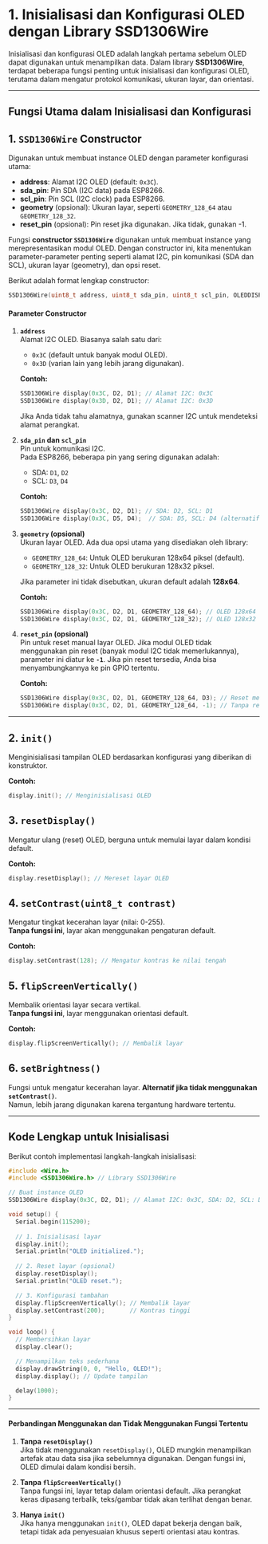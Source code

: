 # **1. Inisialisasi dan Konfigurasi OLED dengan Library SSD1306Wire**

Inisialisasi dan konfigurasi OLED adalah langkah pertama sebelum OLED dapat digunakan untuk menampilkan data. Dalam library **SSD1306Wire**, terdapat beberapa fungsi penting untuk inisialisasi dan konfigurasi OLED, terutama dalam mengatur protokol komunikasi, ukuran layar, dan orientasi.

---

## **Fungsi Utama dalam Inisialisasi dan Konfigurasi**

## 1. **`SSD1306Wire` Constructor**  
   Digunakan untuk membuat instance OLED dengan parameter konfigurasi utama:
   - **address**: Alamat I2C OLED (default: `0x3C`).
   - **sda_pin**: Pin SDA (I2C data) pada ESP8266.
   - **scl_pin**: Pin SCL (I2C clock) pada ESP8266.
   - **geometry** (opsional): Ukuran layar, seperti `GEOMETRY_128_64` atau `GEOMETRY_128_32`.
   - **reset_pin** (opsional): Pin reset jika digunakan. Jika tidak, gunakan -1.

Fungsi **constructor `SSD1306Wire`** digunakan untuk membuat instance yang merepresentasikan modul OLED. Dengan constructor ini, kita menentukan parameter-parameter penting seperti alamat I2C, pin komunikasi (SDA dan SCL), ukuran layar (geometry), dan opsi reset.

Berikut adalah format lengkap constructor:

```cpp
SSD1306Wire(uint8_t address, uint8_t sda_pin, uint8_t scl_pin, OLEDDISPLAY_GEOMETRY geometry = GEOMETRY_128_64, uint8_t reset_pin = -1);
```

#### **Parameter Constructor**

1. **`address`**  
   Alamat I2C OLED. Biasanya salah satu dari:
   - `0x3C` (default untuk banyak modul OLED).
   - `0x3D` (varian lain yang lebih jarang digunakan).

   **Contoh:**
   ```cpp
   SSD1306Wire display(0x3C, D2, D1); // Alamat I2C: 0x3C
   SSD1306Wire display(0x3D, D2, D1); // Alamat I2C: 0x3D
   ```

   Jika Anda tidak tahu alamatnya, gunakan scanner I2C untuk mendeteksi alamat perangkat.

2. **`sda_pin` dan `scl_pin`**  
   Pin untuk komunikasi I2C.  
   Pada ESP8266, beberapa pin yang sering digunakan adalah:
   - SDA: `D1`, `D2`
   - SCL: `D3`, `D4`

   **Contoh:**
   ```cpp
   SSD1306Wire display(0x3C, D2, D1); // SDA: D2, SCL: D1
   SSD1306Wire display(0x3C, D5, D4);  // SDA: D5, SCL: D4 (alternatif pin)
   ```

3. **`geometry` (opsional)**  
   Ukuran layar OLED. Ada dua opsi utama yang disediakan oleh library:
   - `GEOMETRY_128_64`: Untuk OLED berukuran 128x64 piksel (default).
   - `GEOMETRY_128_32`: Untuk OLED berukuran 128x32 piksel.

   Jika parameter ini tidak disebutkan, ukuran default adalah **128x64**.

   **Contoh:**
   ```cpp
   SSD1306Wire display(0x3C, D2, D1, GEOMETRY_128_64); // OLED 128x64
   SSD1306Wire display(0x3C, D2, D1, GEOMETRY_128_32); // OLED 128x32
   ```

4. **`reset_pin` (opsional)**  
   Pin untuk reset manual layar OLED. Jika modul OLED tidak menggunakan pin reset (banyak modul I2C tidak memerlukannya), parameter ini diatur ke **`-1`**. Jika pin reset tersedia, Anda bisa menyambungkannya ke pin GPIO tertentu.

   **Contoh:**
   ```cpp
   SSD1306Wire display(0x3C, D2, D1, GEOMETRY_128_64, D3); // Reset menggunakan pin D3
   SSD1306Wire display(0x3C, D2, D1, GEOMETRY_128_64, -1); // Tanpa reset pin
   ```
---

## 2. **`init()`**  
   Menginisialisasi tampilan OLED berdasarkan konfigurasi yang diberikan di konstruktor.

   **Contoh:**
   ```cpp
   display.init(); // Menginisialisasi OLED
   ```

## 3. **`resetDisplay()`**  
   Mengatur ulang (reset) OLED, berguna untuk memulai layar dalam kondisi default.

   **Contoh:**
   ```cpp
   display.resetDisplay(); // Mereset layar OLED
   ```

## 4. **`setContrast(uint8_t contrast)`**  
   Mengatur tingkat kecerahan layar (nilai: 0-255).  
   **Tanpa fungsi ini**, layar akan menggunakan pengaturan default.

   **Contoh:**
   ```cpp
   display.setContrast(128); // Mengatur kontras ke nilai tengah
   ```

## 5. **`flipScreenVertically()`**  
   Membalik orientasi layar secara vertikal.  
   **Tanpa fungsi ini**, layar menggunakan orientasi default.

   **Contoh:**
   ```cpp
   display.flipScreenVertically(); // Membalik layar
   ```

## 6. **`setBrightness()`**  
   Fungsi untuk mengatur kecerahan layar. **Alternatif jika tidak menggunakan `setContrast()`**.  
   Namun, lebih jarang digunakan karena tergantung hardware tertentu.

---

## **Kode Lengkap untuk Inisialisasi**
Berikut contoh implementasi langkah-langkah inisialisasi:

```cpp
#include <Wire.h>
#include <SSD1306Wire.h> // Library SSD1306Wire

// Buat instance OLED
SSD1306Wire display(0x3C, D2, D1); // Alamat I2C: 0x3C, SDA: D2, SCL: D1

void setup() {
  Serial.begin(115200);
  
  // 1. Inisialisasi layar
  display.init();
  Serial.println("OLED initialized.");
  
  // 2. Reset layar (opsional)
  display.resetDisplay();
  Serial.println("OLED reset.");

  // 3. Konfigurasi tambahan
  display.flipScreenVertically(); // Membalik layar
  display.setContrast(200);       // Kontras tinggi
}

void loop() {
  // Membersihkan layar
  display.clear();

  // Menampilkan teks sederhana
  display.drawString(0, 0, "Hello, OLED!");
  display.display(); // Update tampilan

  delay(1000);
}
```

---

#### **Perbandingan Menggunakan dan Tidak Menggunakan Fungsi Tertentu**

1. **Tanpa `resetDisplay()`**  
   Jika tidak menggunakan `resetDisplay()`, OLED mungkin menampilkan artefak atau data sisa jika sebelumnya digunakan. Dengan fungsi ini, OLED dimulai dalam kondisi bersih.

2. **Tanpa `flipScreenVertically()`**  
   Tanpa fungsi ini, layar tetap dalam orientasi default. Jika perangkat keras dipasang terbalik, teks/gambar tidak akan terlihat dengan benar.

3. **Hanya `init()`**  
   Jika hanya menggunakan `init()`, OLED dapat bekerja dengan baik, tetapi tidak ada penyesuaian khusus seperti orientasi atau kontras.
